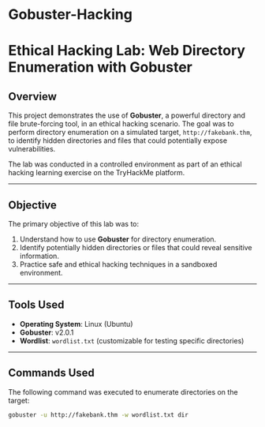 # Gobuster-Hacking
# Ethical Hacking Lab: Web Directory Enumeration with Gobuster

## Overview

This project demonstrates the use of **Gobuster**, a powerful directory and file brute-forcing tool, in an ethical hacking scenario. The goal was to perform directory enumeration on a simulated target, `http://fakebank.thm`, to identify hidden directories and files that could potentially expose vulnerabilities.

The lab was conducted in a controlled environment as part of an ethical hacking learning exercise on the TryHackMe platform.

---

## Objective

The primary objective of this lab was to:

1. Understand how to use **Gobuster** for directory enumeration.
2. Identify potentially hidden directories or files that could reveal sensitive information.
3. Practice safe and ethical hacking techniques in a sandboxed environment.

---

## Tools Used

- **Operating System**: Linux (Ubuntu)
- **Gobuster**: v2.0.1
- **Wordlist**: `wordlist.txt` (customizable for testing specific directories)

---

## Commands Used

The following command was executed to enumerate directories on the target:

```bash
gobuster -u http://fakebank.thm -w wordlist.txt dir
